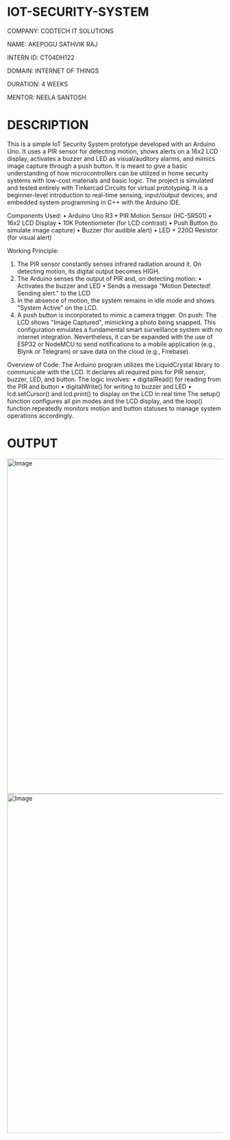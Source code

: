 # IOT-SECURITY-SYSTEM

COMPANY: CODTECH IT SOLUTIONS

NAME: AKEPOGU SATHVIK RAJ

INTERN ID: CT04DH122

DOMAIN: INTERNET OF THINGS

DURATION: 4 WEEKS

MENTOR: NEELA SANTOSH

# DESCRIPTION

This is a simple IoT Security System prototype developed with an Arduino Uno. It uses a PIR sensor for detecting motion, shows alerts on a 16x2 LCD display, activates a buzzer and LED as visual/auditory alarms, and mimics image capture through a push button. It is meant to give a basic understanding of how microcontrollers can be utilized in home security systems with low-cost materials and basic logic.
The project is simulated and tested entirely with Tinkercad Circuits for virtual prototyping. It is a beginner-level introduction to real-time sensing, input/output devices, and embedded system programming in C++ with the Arduino IDE.

Components Used:
•	Arduino Uno R3
•	PIR Motion Sensor (HC-SR501)
•	16x2 LCD Display
•	10K Potentiometer (for LCD contrast)
•	Push Button (to simulate image capture)
•	Buzzer (for audible alert)
•	LED + 220Ω Resistor (for visual alert)

Working Principle:
1. The PIR sensor constantly senses infrared radiation around it. On detecting motion, its digital output becomes HIGH.
2. The Arduino senses the output of PIR and, on detecting motion:
•	Activates the buzzer and LED
•	Sends a message "Motion Detected! Sending alert." to the LCD
3. In the absence of motion, the system remains in idle mode and shows "System Active" on the LCD.
4. A push button is incorporated to mimic a camera trigger. On push:
The LCD shows "Image Captured", mimicking a photo being snapped.
This configuration emulates a fundamental smart surveillance system with no internet integration. Nevertheless, it can be expanded with the use of ESP32 or NodeMCU to send notifications to a mobile application (e.g., Blynk or Telegram) or save data on the cloud (e.g., Firebase).

Overview of Code:
The Arduino program utilizes the LiquidCrystal library to communicate with the LCD. It declares all required pins for PIR sensor, buzzer, LED, and button. The logic involves:
•	digitalRead() for reading from the PIR and button
•	digitalWrite() for writing to buzzer and LED
•	lcd.setCursor() and lcd.print() to display on the LCD in real time
The setup() function configures all pin modes and the LCD display, and the loop() function repeatedly monitors motion and button statuses to manage system operations accordingly.


# OUTPUT

<img width="1299" height="782" alt="Image" src="https://github.com/user-attachments/assets/97bc6bf7-b950-4ffd-9328-172d0534548f" />

<img width="1183" height="792" alt="Image" src="https://github.com/user-attachments/assets/ce6f6bf1-01a1-43b1-b045-f7889cba46eb" />
